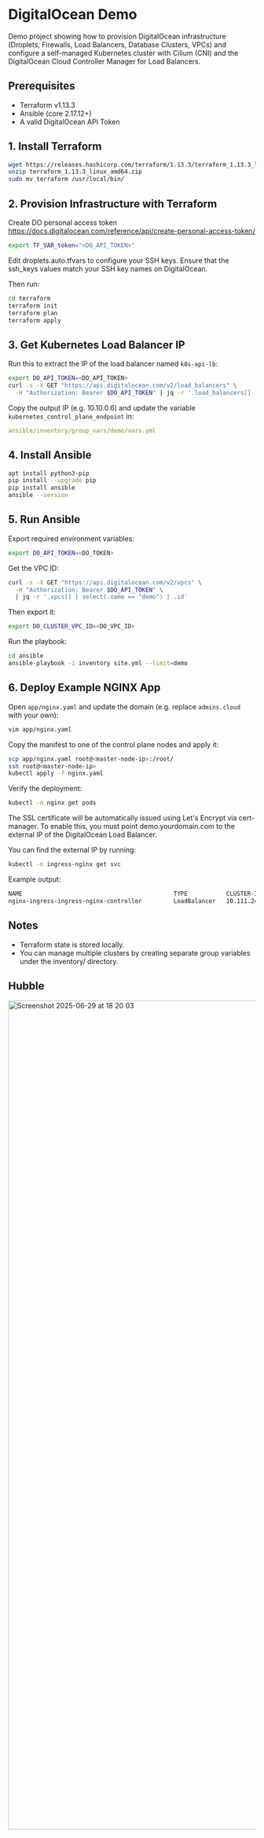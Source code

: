 # DigitalOcean Demo

Demo project showing how to provision DigitalOcean infrastructure (Droplets, Firewalls, Load Balancers, Database Clusters, VPCs) and configure a self-managed Kubernetes cluster with Cilium (CNI) and the DigitalOcean Cloud Controller Manager for Load Balancers.

## Prerequisites

- Terraform v1.13.3
- Ansible (core 2.17.12+)
- A valid DigitalOcean API Token

## 1. Install Terraform

```sh
wget https://releases.hashicorp.com/terraform/1.13.3/terraform_1.13.3_linux_amd64.zip
unzip terraform_1.13.3_linux_amd64.zip
sudo mv terraform /usr/local/bin/
```

## 2. Provision Infrastructure with Terraform

Create DO personal access token https://docs.digitalocean.com/reference/api/create-personal-access-token/

```sh
export TF_VAR_token="<DO_API_TOKEN>"
```

Edit droplets.auto.tfvars to configure your SSH keys. Ensure that the ssh_keys values match your SSH key names on DigitalOcean.

Then run:

```sh
cd terraform
terraform init
terraform plan
terraform apply
```

## 3. Get Kubernetes Load Balancer IP

Run this to extract the IP of the load balancer named `k8s-api-lb`:

```sh
export DO_API_TOKEN=<DO_API_TOKEN>
curl -s -X GET "https://api.digitalocean.com/v2/load_balancers" \
  -H "Authorization: Bearer $DO_API_TOKEN" | jq -r '.load_balancers[] | select(.name == "k8s-api-lb") | .ip'
```

Copy the output IP (e.g. 10.10.0.6) and update the variable `kubernetes_control_plane_endpoint` in:

```yaml
ansible/inventory/group_vars/demo/vars.yml
```

## 4. Install Ansible

```sh
apt install python3-pip
pip install --upgrade pip
pip install ansible
ansible --version
```

## 5. Run Ansible

Export required environment variables:

```sh
export DO_API_TOKEN=<DO_TOKEN>
```

Get the VPC ID:

```sh
curl -s -X GET "https://api.digitalocean.com/v2/vpcs" \
  -H "Authorization: Bearer $DO_API_TOKEN" \
  | jq -r '.vpcs[] | select(.name == "demo") | .id'
```

Then export it:

```sh
export DO_CLUSTER_VPC_ID=<DO_VPC_ID>
```

Run the playbook:

```sh
cd ansible
ansible-playbook -i inventory site.yml --limit=demo
```

## 6. Deploy Example NGINX App

Open `app/nginx.yaml` and update the domain (e.g. replace `admins.cloud` with your own):

```sh
vim app/nginx.yaml
```

Copy the manifest to one of the control plane nodes and apply it:

```sh
scp app/nginx.yaml root@<master-node-ip>:/root/
ssh root@<master-node-ip>
kubectl apply -f nginx.yaml
```

Verify the deployment:

```sh
kubectl -n nginx get pods
```

The SSL certificate will be automatically issued using Let's Encrypt via cert-manager. To enable this, you must point demo.yourdomain.com to the external IP of the DigitalOcean Load Balancer.

You can find the external IP by running:

```sh
kubectl -n ingress-nginx get svc
```

Example output:

```sh
NAME                                           TYPE           CLUSTER-IP       EXTERNAL-IP                                   PORT(S)                      AGE
nginx-ingress-ingress-nginx-controller         LoadBalancer   10.111.240.35    159.223.250.173,2a03:b0c0:3:f0:0:1:752:4000   80:32461/TCP,443:31598/TCP   28m
```

## Notes

- Terraform state is stored locally.
- You can manage multiple clusters by creating separate group variables under the inventory/ directory.

## Hubble

<img width="1687" alt="Screenshot 2025-06-29 at 18 20 03" src="https://github.com/user-attachments/assets/ca544fa0-fb72-488f-99a0-3730e148db21" />

